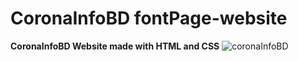 # CoronaInfoBD fontPage-website
**CoronaInfoBD Website made with HTML and CSS**
![coronaInfoBD](https://user-images.githubusercontent.com/75109480/154852827-48fe62f8-e759-46ca-a6a2-ef7f9b933f34.png)
